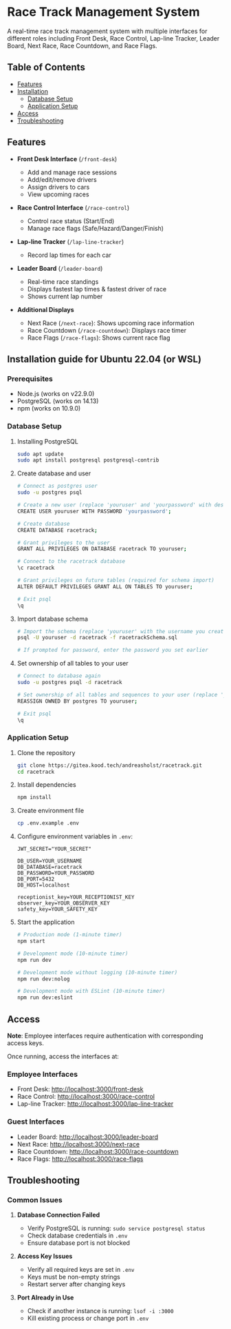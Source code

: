 # Race Track Management System

A real-time race track management system with multiple interfaces for different roles including Front Desk, Race Control, Lap-line Tracker, Leader Board, Next Race, Race Countdown, and Race Flags.

## Table of Contents
- [Features](#features)
- [Installation](#installation-guide-for-ubuntu-2204-or-wsl)
  - [Database Setup](#database-setup)
  - [Application Setup](#application-setup)
- [Access](#access)
- [Troubleshooting](#troubleshooting)

## Features

- **Front Desk Interface** (`/front-desk`)
  - Add and manage race sessions
  - Add/edit/remove drivers
  - Assign drivers to cars
  - View upcoming races

- **Race Control Interface** (`/race-control`)
  - Control race status (Start/End)
  - Manage race flags (Safe/Hazard/Danger/Finish)

- **Lap-line Tracker** (`/lap-line-tracker`)
  - Record lap times for each car

- **Leader Board** (`/leader-board`)
  - Real-time race standings
  - Displays fastest lap times & fastest driver of race
  - Shows current lap number

- **Additional Displays**
  - Next Race (`/next-race`): Shows upcoming race information
  - Race Countdown (`/race-countdown`): Displays race timer
  - Race Flags (`/race-flags`): Shows current race flag

## Installation guide for Ubuntu 22.04 (or WSL)

### Prerequisites

- Node.js (works on v22.9.0)
- PostgreSQL (works on 14.13)
- npm (works on 10.9.0)

### Database Setup

1. Installing PostgreSQL
    ```bash
    sudo apt update
    sudo apt install postgresql postgresql-contrib
    ```

2. Create database and user
    ```bash
    # Connect as postgres user
    sudo -u postgres psql

    # Create a new user (replace 'youruser' and 'yourpassword' with desired credentials)
    CREATE USER youruser WITH PASSWORD 'yourpassword';

    # Create database
    CREATE DATABASE racetrack;

    # Grant privileges to the user
    GRANT ALL PRIVILEGES ON DATABASE racetrack TO youruser;

    # Connect to the racetrack database
    \c racetrack

    # Grant privileges on future tables (required for schema import)
    ALTER DEFAULT PRIVILEGES GRANT ALL ON TABLES TO youruser;

    # Exit psql
    \q
    ```

3. Import database schema
    ```bash
    # Import the schema (replace 'youruser' with the username you created)
    psql -U youruser -d racetrack -f racetrackSchema.sql

    # If prompted for password, enter the password you set earlier
    ```

4. Set ownership of all tables to your user
    ```bash
    # Connect to database again
    sudo -u postgres psql -d racetrack

    # Set ownership of all tables and sequences to your user (replace 'youruser')
    REASSIGN OWNED BY postgres TO youruser;

    # Exit psql
    \q
    ```

### Application Setup

1. Clone the repository
    ```bash
    git clone https://gitea.kood.tech/andreasholst/racetrack.git
    cd racetrack
    ```

2. Install dependencies
    ```bash
    npm install
    ```

3. Create environment file
    ```bash
    cp .env.example .env
    ```

4. Configure environment variables in `.env`:
    ```
    JWT_SECRET="YOUR_SECRET"

    DB_USER=YOUR_USERNAME
    DB_DATABASE=racetrack
    DB_PASSWORD=YOUR_PASSWORD
    DB_PORT=5432
    DB_HOST=localhost

    receptionist_key=YOUR_RECEPTIONIST_KEY
    observer_key=YOUR_OBSERVER_KEY
    safety_key=YOUR_SAFETY_KEY
    ```

5. Start the application
    ```bash
    # Production mode (1-minute timer)
    npm start

    # Development mode (10-minute timer)
    npm run dev

    # Development mode without logging (10-minute timer)
    npm run dev:nolog
    
    # Development mode with ESLint (10-minute timer)
    npm run dev:eslint
    ```

## Access

**Note**: Employee interfaces require authentication with corresponding access keys.

Once running, access the interfaces at:

### Employee Interfaces

- Front Desk: [http://localhost:3000/front-desk](http://localhost:3000/front-desk)
- Race Control: [http://localhost:3000/race-control](http://localhost:3000/race-control)
- Lap-line Tracker: [http://localhost:3000/lap-line-tracker](http://localhost:3000/lap-line-tracker)

### Guest Interfaces

- Leader Board: [http://localhost:3000/leader-board](http://localhost:3000/leader-board)
- Next Race: [http://localhost:3000/next-race](http://localhost:3000/next-race)
- Race Countdown: [http://localhost:3000/race-countdown](http://localhost:3000/race-countdown)
- Race Flags: [http://localhost:3000/race-flags](http://localhost:3000/race-flags)

## Troubleshooting
### Common Issues
1. **Database Connection Failed**
   - Verify PostgreSQL is running: `sudo service postgresql status`
   - Check database credentials in `.env`
   - Ensure database port is not blocked

2. **Access Key Issues**
   - Verify all required keys are set in `.env`
   - Keys must be non-empty strings
   - Restart server after changing keys

3. **Port Already in Use**
   - Check if another instance is running: `lsof -i :3000`
   - Kill existing process or change port in `.env`